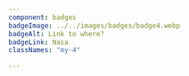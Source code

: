```yaml
---
component: badges
badgeImage: ../../images/badges/badge4.webp
badgeAlt: Link to where?
badgeLink: Nasa
classNames: "my-4"

---
```

